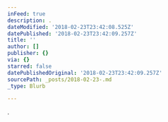 ```yaml
---
inFeed: true
description: .
dateModified: '2018-02-23T23:42:08.525Z'
datePublished: '2018-02-23T23:42:09.257Z'
title: ''
author: []
publisher: {}
via: {}
starred: false
datePublishedOriginal: '2018-02-23T23:42:09.257Z'
sourcePath: _posts/2018-02-23-.md
_type: Blurb

---
```

.
